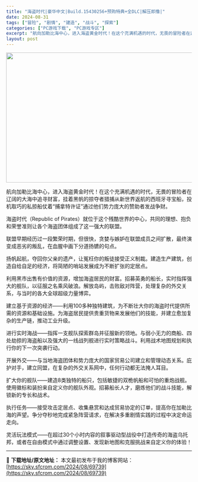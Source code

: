 ```yaml
---
title: "海盗时代|豪华中文|Build.15430256+预购特典+全DLC|解压即撸|"
date: 2024-08-31
tags: ["冒险", "剧情", "建造", "战斗", "探索"]
categories: ["PC游戏下载", "PC游戏专区"]
excerpt: "航向加勒比海中心，进入海盗黄金时代！在这个充满机遇的时代，无畏的冒险者在辽阔的大海中追寻财富，挂着黑帆的掠夺者猎捕从新世界返航的西班牙寻宝船，投机取巧的私掠船仗着“捕拿特许证”通过他们势力庞大的赞助者发战争财。 海盗时代（Republic of Pirates）就位于这个残酷世界的中心，共同的理想、&hellip;"
layout: post
---
```


<img class="aligncenter size-full wp-image-69740" src="https://sky.sfcrom.com/wp-content/uploads/2024/08/2024083103193888.webp" alt="" width="616" height="353" />

航向加勒比海中心，进入海盗黄金时代！在这个充满机遇的时代，无畏的冒险者在辽阔的大海中追寻财富，挂着黑帆的掠夺者猎捕从新世界返航的西班牙寻宝船，投机取巧的私掠船仗着“捕拿特许证”通过他们势力庞大的赞助者发战争财。

海盗时代（Republic of Pirates）就位于这个残酷世界的中心，共同的理想、抱负和荣誉准则让各个海盗团体组成了这一强大的联盟。

联盟早期经历过一段繁荣时期，但很快，贪婪与嫉妒在联盟成员之间扩散，最终演变成恶劣的叛乱，在血腥中画下分道扬镳的句点。

扬帆起航，夺回你父亲的遗产，让冤枉你的叛徒接受正义制裁。建造生产建筑，创造自给自足的经济，将简陋的哨站发展成为不断扩张的定居点。

利用黑市出售有价值的资源，增加海盗居民的财富。招募英勇的船长，实时指挥强大的舰队，以征服之名乘风破浪。解放岛屿，击败敌对阵营，处理复杂的外交关系，与当时的各大全球超级力量博弈。

建立基于资源的经济——利用100多种独特建筑，为不断壮大你的海盗时代提供所需的资源和基础设施。为海盗居民提供贵重货物来发展他们的技能，并建立愈加复杂的生产链，推动工业升级。

进行实时海战——指挥一支舰队探索群岛并征服新的领地。与弱小无力的商船、四处劫掠的海盗船以及强大的一线战列舰进行实时策略战斗。利用战术地图规划和执行你的下一次突袭行动。

开展外交——与当地海盗团体和势力庞大的国家贸易公司建立和管理动态关系。庇护对手，建立同盟，在复杂的外交关系网中，任何行动都无法掩人耳目。

扩大你的舰队——建造8类独特的船只，包括敏捷的双桅帆船和可怕的重炮战舰。使用徽标和装扮来自定义你的舰队外观。招募船长人才，磨炼他们的战斗技能，解锁新的专长和战术。

执行任务——接受攻击定居点、收集悬赏和达成贸易协定的订单，提高你在加勒比海的声望。争分夺秒地完成紧急阵营请求，在解决多重剧情实践的过程中决定命运走向。

灵活玩法模式——在超过30个小时内容的叙事驱动型战役中打造传奇的海盗乌托邦，或者在自由模式中通过调整设置、发现新地图和克服挑战来自定义你的体验！

---
📖 **下载地址/原文地址：** 本文最初发布于我的博客网站：[https://sky.sfcrom.com/2024/08/69739](https://sky.sfcrom.com/2024/08/69739)
